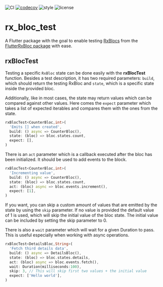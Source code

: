 ![CI](https://github.com/Prime-Holding/rx_bloc/workflows/CI/badge.svg) [![codecov](https://codecov.io/gh/Prime-Holding/rx_bloc/branch/feature%2Frx_bloc_list_tests/graph/badge.svg)](https://codecov.io/gh/Prime-Holding/rx_bloc/branch/feature%2Frx_bloc_list_tests) ![style](https://img.shields.io/badge/style-effective_dart-40c4ff.svg) ![license](https://img.shields.io/badge/license-MIT-purple.svg)

# rx_bloc_test

A Flutter package with the goal to enable testing [RxBlocs](https://pub.dev/packages/rx_bloc) from the [FlutterRxBloc package](https://pub.dev/packages/flutter_rx_bloc) with ease.

## rxBlocTest

Testing a specific `RxBloc` state can be done easily with the **rxBlocTest** function. Besides a test description, it has two required parameters: `build`, which should return the testing RxBloc and `state`, which is a specific state inside the provided bloc.

Additionally, like in most cases, the state may return values which can be compared against other values. Here comes the `expect` parameter which takes a list of expected iterables and compares them with the ones from the state.
```dart
rxBlocTest<CounterBloc,int>(
  'Emits [] when created',
  build: () async => CounterBloc(), 
  state: (bloc) => bloc.states.count,
  expect: [],
)
```
There is an `act` parameter which is a callback executed after the bloc has been initialized. It should be used to add events to the block. 
```dart
rxBlocTest<CounterBloc,int>(
  'Incrementing value',
  build: () async => CounterBloc(), 
  state: (bloc) => bloc.states.count,
  act: (bloc) async => bloc.events.increment(),
  expect: [1],
)
```
If you want, you can skip a custom amount of values that are emitted by the state by using the `skip` parameter. If no value is provided the default value of 1 is used, which will skip the initial value of the bloc state. The initial value can be included by setting the skip parameter to 0.

There is also a `wait` parameter which will wait for a given Duration to pass. This is useful especially when working with async operations.
```dart
rxBlocTest<DetailsBloc,String>(
  'Fetch third details data',
  build: () async => DetailsBloc(), 
  state: (bloc) => bloc.states.details,
  act: (bloc) async => bloc.events.fetch(),
  wait: Duration(milliseconds:100),
  skip: 3, // This will skip first two values + the initial value
  expect: ['Hello world'],
)
```
